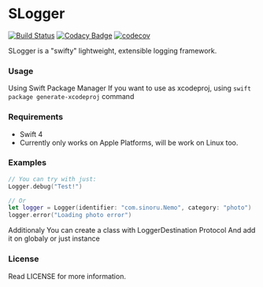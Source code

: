 # SLogger
[![Build Status](https://travis-ci.org/sinoru/SLogger.svg?branch=master)](https://travis-ci.org/sinoru/SLogger)
[![Codacy Badge](https://api.codacy.com/project/badge/Grade/dc97e9d512b349309f0bb06f169a6c30)](https://www.codacy.com/app/sinoru/SLogger?utm_source=github.com&amp;utm_medium=referral&amp;utm_content=sinoru/SLogger&amp;utm_campaign=Badge_Grade)
[![codecov](https://codecov.io/gh/sinoru/SLogger/branch/master/graph/badge.svg)](https://codecov.io/gh/sinoru/SLogger)

SLogger is a "swifty" lightweight, extensible logging framework.

### Usage

Using Swift Package Manager
If you want to use as xcodeproj, using `swift package generate-xcodeproj` command

### Requirements

- Swift 4
- Currently only works on Apple Platforms, will be work on Linux too.

### Examples

```Swift
// You can try with just:
Logger.debug("Test!")

// Or
let logger = Logger(identifier: "com.sinoru.Nemo", category: "photo")
logger.error("Loading photo error")

```

Additionaly You can create a class with LoggerDestination Protocol
And add it on globaly or just instance

### License ###

Read LICENSE for more information.
